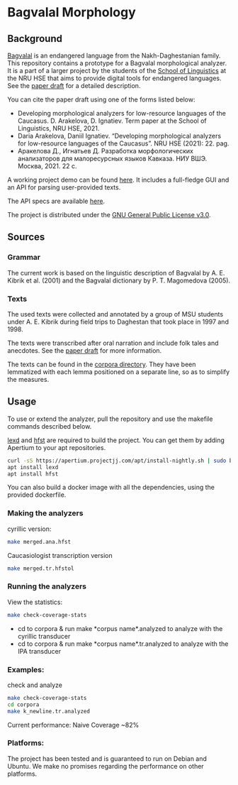 # Bagvalal Morphology
## Background
[Bagvalal](https://en.wikipedia.org/wiki/Bagvalal_language) is an endangered language from the Nakh-Daghestanian family.
This repository contains a prototype for a Bagvalal morphological analyzer. It is a part of a larger project by the students of the [School of Linguistics](https://ling.hse.ru/en/) at the NRU HSE that aims to provide digital tools for endangered languages.
See the [paper draft](https://docs.google.com/document/d/1-jmHmJKq803GnBjPasgo-X8pdjsX88qaX1eYLcp17Og/edit?usp=sharing) for a detailed description.

You can cite the paper draft using one of the forms listed below:

* Developing morphological analyzers for low-resource languages of the Caucasus. D. Arakelova, D. Ignatiev. Term paper at the School of Linguistics, NRU HSE, 2021.
* Daria Arakelova, Daniil Ignatiev. “Developing morphological analyzers for low-resource languages of the Caucasus”. NRU HSE (2021): 22. pag.
* Аракелова Д., Игнатьев Д. Разработка морфологических анализаторов для малоресурсных языков Кавказа. НИУ ВШЭ. Москва, 2021. 22 с.

A working project demo can be found [here](http://87.247.157.119:5000/parsers). It includes a full-fledge GUI and an API for parsing user-provided texts.

The API specs are available [here](https://github.com/field-nlp-hse/web-project).

The project is distributed under the [GNU General Public License v3.0](https://github.com/ruthenian8/bagvalal/blob/preprocessing/LICENSE).

## Sources

### Grammar

The current work is based on the linguistic description of Bagvalal by A. E. Kibrik et al. (2001) and the Bagvalal dictionary by P. T. Magomedova (2005).

### Texts

The used texts were collected and annotated by a group of MSU students under A. E. Kibrik during field trips to Daghestan that took place in 1997 and 1998.

The texts were transcribed after oral narration and include folk tales and anecdotes. See the [paper draft](https://docs.google.com/document/d/1-jmHmJKq803GnBjPasgo-X8pdjsX88qaX1eYLcp17Og/edit?usp=sharing) for more information.

The texts can be found in the [corpora directory](https://github.com/ruthenian8/bagvalal/tree/preprocessing/corpora). They have been lemmatized with each lemma positioned on a separate line, so as to simplify the measures.

## Usage

To use or extend the analyzer, pull the repository and use the makefile commands described below.

[lexd](https://github.com/apertium/lexd) and [hfst](https://github.com/hfst/hfst) are required to build the project. You can get them by adding Apertium to your apt repositories.
```bash
curl -sS https://apertium.projectjj.com/apt/install-nightly.sh | sudo bash
apt install lexd
apt install hfst
```

You can also build a docker image with all the dependencies, using the provided dockerfile.

### Making the analyzers
cyrillic version:
```bash
make merged.ana.hfst
```
Caucasiologist transcription version
```bash
make merged.tr.hfstol
```

### Running the analyzers
View the statistics:
```bash
make check-coverage-stats
```
* cd to corpora & run make \*corpus name\*.analyzed to analyze with the cyrillic transducer
* cd to corpora & run make \*corpus name\*.tr.analyzed to analyze with the IPA transducer

### Examples:
check and analyze
```bash
make check-coverage-stats
cd corpora
make k_newline.tr.analyzed
```

Current performance: Naive Coverage ~82%

### Platforms:
The project has been tested and is guaranteed to run on Debian and Ubuntu. We make no promises regarding the performance on other platforms.